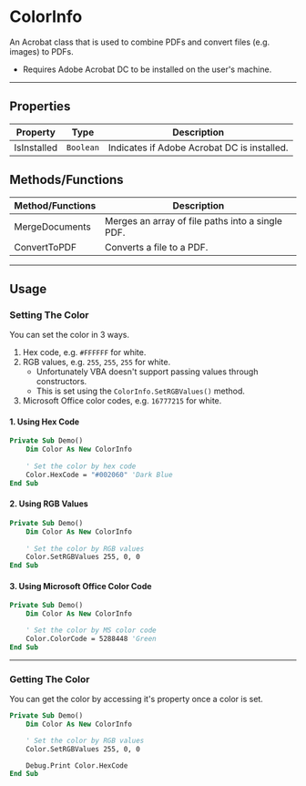 # ColorInfo

An Acrobat class that is used to combine PDFs and convert files (e.g. images) to PDFs.

- Requires Adobe Acrobat DC to be installed on the user's machine.

---

## Properties

| Property    | Type      | Description                                 |
|-------------|-----------|---------------------------------------------|
| IsInstalled | `Boolean` | Indicates if Adobe Acrobat DC is installed. |

## Methods/Functions

| Method/Functions | Description                                      |
|------------------|--------------------------------------------------|
| MergeDocuments   | Merges an array of file paths into a single PDF. |
| ConvertToPDF     | Converts a file to a PDF.                        |


---

## Usage

### Setting The Color

You can set the color in 3 ways.
1. Hex code, e.g. `#FFFFFF` for white.
0. RGB values, e.g. `255`, `255`, `255` for white.
    - Unfortunately VBA doesn't support passing values through constructors.
    - This is set using the `ColorInfo.SetRGBValues()` method.
0. Microsoft Office color codes, e.g. `16777215` for white.

#### 1. Using Hex Code
```vb
Private Sub Demo()
    Dim Color As New ColorInfo
    
    ' Set the color by hex code
    Color.HexCode = "#002060" 'Dark Blue
End Sub
```

#### 2. Using RGB Values
```vb
Private Sub Demo()
    Dim Color As New ColorInfo
 
    ' Set the color by RGB values
    Color.SetRGBValues 255, 0, 0
End Sub
```

#### 3. Using Microsoft Office Color Code
```vb
Private Sub Demo()
    Dim Color As New ColorInfo

    ' Set the color by MS color code
    Color.ColorCode = 5288448 'Green
End Sub
```

---

### Getting The Color

You can get the color by accessing it's property once a color is set.

```vb
Private Sub Demo()
    Dim Color As New ColorInfo

    ' Set the color by RGB values
    Color.SetRGBValues 255, 0, 0

    Debug.Print Color.HexCode
End Sub
```

